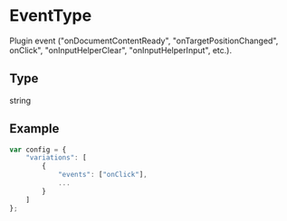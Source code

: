 # EventType

Plugin event ("onDocumentContentReady", "onTargetPositionChanged", onClick", "onInputHelperClear", "onInputHelperInput", etc.).

## Type

string



## Example

```javascript
var config = {
    "variations": [
        {
            "events": ["onClick"],
            ...
        }
    ]
};
```
